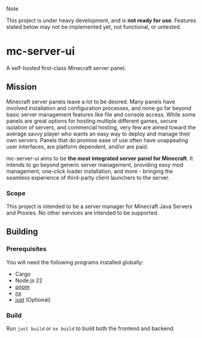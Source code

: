 > [!NOTE]  
> This project is under heavy development, and is **not ready for use**.
> Features stated below may not be implemented yet, not functional, or untested.

# mc-server-ui

A self-hosted first-class Minecraft server panel.

## Mission

Minecraft server panels leave a lot to be desired. Many panels have involved
installation and configuration processes, and none go far beyond basic server
management features like file and console access. While some panels are great
options for hosting multiple different games, secure isolation of servers, and
commercial hosting, very few are aimed toward the average savvy player who wants
an easy way to deploy and manage their own servers. Panels that do promise ease
of use often have unappealing user interfaces, are platform dependent, and/or
are paid.

mc-server-ui aims to be **the most integrated server panel for Minecraft**. It
intends to go beyond generic server management, providing easy mod management,
one-click loader installation, and more - bringing the seamless experience of
third-party client launchers to the server.

### Scope

This project is intended to be a server manager for Minecraft Java Servers and 
Proxies. No other services are intended to be supported.

## Building

### Prerequisites

You will need the following programs installed globally:

- Cargo
- Node.js 22
- [pnpm](https://pnpm.io/)
- [nx](https://www.npmjs.com/package/nx)
- [just](https://just.systems/) (Optional)

### Build

Run `just build` or `nx build` to build both the frontend and backend.
